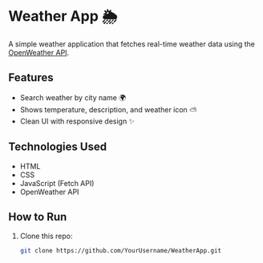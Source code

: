# Weather App 🌦️

A simple weather application that fetches real-time weather data using the [OpenWeather API](https://openweathermap.org/api).

## Features
- Search weather by city name 🌍
- Shows temperature, description, and weather icon ⛅
- Clean UI with responsive design ✨

## Technologies Used
- HTML
- CSS
- JavaScript (Fetch API)
- OpenWeather API

## How to Run
1. Clone this repo:
   ```bash
   git clone https://github.com/YourUsername/WeatherApp.git
